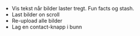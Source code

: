 * Vis tekst når bilder laster tregt. Fun facts og stash.
* Last bilder on scroll
* Re-upload alle bilder
* Lag en contact-knapp i bunn
